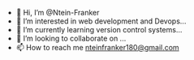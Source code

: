 - 👋 Hi, I’m @Ntein-Franker
- 👀 I’m interested in web development and Devops...
- 🌱 I’m currently learning version control systems...
- 💞️ I’m looking to collaborate on ...
- 📫 How to reach me nteinfranker180@gmail.com  

<!---
Ntein-Franker/Ntein-Franker is a ✨ special ✨ repository because its `README.md` (this file) appears on your GitHub profile.
You can click the Preview link to take a look at your changes.
--->
